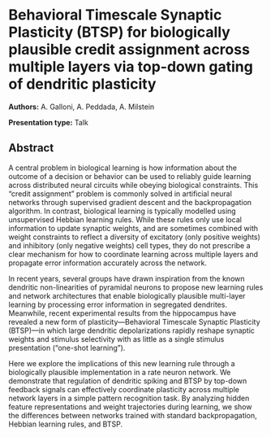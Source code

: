 
# Behavioral Timescale Synaptic Plasticity (BTSP) for biologically plausible credit assignment across multiple layers via top-down gating of dendritic plasticity

**Authors:** A. Galloni, A. Peddada, A. Milstein

**Presentation type:** Talk

## Abstract

A central problem in biological learning is how information about the outcome of a decision or behavior can be used to reliably guide learning across distributed neural circuits while obeying biological constraints. This “credit assignment” problem is commonly solved in artificial neural networks through supervised gradient descent and the backpropagation algorithm. In contrast, biological learning is typically modelled using unsupervised Hebbian learning rules. While these rules only use local information to update synaptic weights, and are sometimes combined with weight constraints to reflect a diversity of excitatory (only positive weights) and inhibitory (only negative weights) cell types, they do not prescribe a clear mechanism for how to coordinate learning across multiple layers and propagate error information accurately across the network.

In recent years, several groups have drawn inspiration from the known dendritic non-linearities of pyramidal neurons to propose new learning rules and network architectures that enable biologically plausible multi-layer learning by processing error information in segregated dendrites. Meanwhile, recent experimental results from the hippocampus have revealed a new form of plasticity—Behavioral Timescale Synaptic Plasticity (BTSP)—in which large dendritic depolarizations rapidly reshape synaptic weights and stimulus selectivity with as little as a single stimulus presentation (“one-shot learning”).

Here we explore the implications of this new learning rule through a biologically plausible implementation in a rate neuron network. We demonstrate that regulation of dendritic spiking and BTSP by top-down feedback signals can effectively coordinate plasticity across multiple network layers in a simple pattern recognition task. By analyzing hidden feature representations and weight trajectories during learning, we show the differences between networks trained with standard backpropagation, Hebbian learning rules, and BTSP.